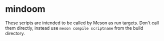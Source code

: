 # mindoom

These scripts are intended to be called by Meson as run targets. Don't call them directly, instead use `meson compile scriptname` from the build directory.
